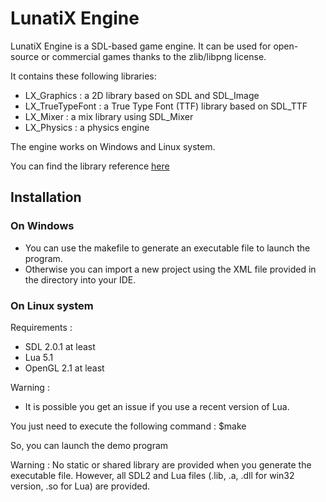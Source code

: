 # LunatiX Engine #

 LunatiX Engine is a SDL-based game engine. It can be used for open-source or commercial games thanks to the zlib/libpng license. 

 It contains these following libraries: 

 - LX_Graphics : a 2D library based on SDL and SDL_Image
 - LX_TrueTypeFont : a True Type Font (TTF) library based on SDL_TTF
 - LX_Mixer : a mix library using SDL_Mixer
 - LX_Physics : a physics engine 

 The engine works on Windows and Linux system.

 
 You can find the library reference [here](http://gumichan01.olympe.in/reference/lunatix-engine/)


 
 ## Installation ##


 ### On Windows ###

 - You can use the makefile to generate an executable file to launch the program.
 - Otherwise you can import a new project using the XML file provided in the directory into your IDE.


 ### On Linux system ###

 Requirements :
 
  - SDL 2.0.1 at least
  - Lua 5.1
  - OpenGL 2.1 at least
  
 Warning :
 
  - It is possible you get an issue if you use a recent version of Lua. 


 You just need to execute the following command :
	$make

 So, you can launch the demo program



Warning : No static or shared library are provided when you generate the executable file.
However, all SDL2 and Lua files (.lib, .a, .dll for win32 version, .so for Lua) are provided.


